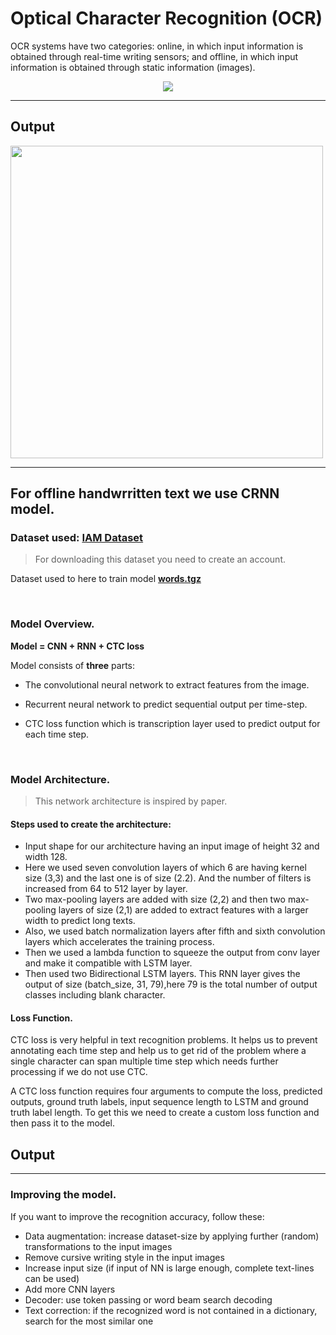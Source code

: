 # Optical Character Recognition (OCR)
OCR systems have two categories: online, in which input information is obtained through real-time writing sensors; and offline, in which input information is obtained through static information (images).
<p align="center">
<img src="./media/type.png">
</p>

<hr>


## Output
<p>
<img width="500" src="./media/ocroutput.png">
</p>
<hr>

## For offline handwrritten text we use CRNN model.


### Dataset used: **[IAM Dataset](http://www.fki.inf.unibe.ch/databases/iam-handwriting-database/download-the-iam-handwriting-database)**
>For downloading this dataset you need to create an account.

Dataset used to here to train model **[words.tgz](http://www.fki.inf.unibe.ch/DBs/iamDB/data/words/)**

<br/>

### Model Overview.
<b>Model = CNN + RNN + CTC loss</b>

Model consists of <b>three</b> parts:

* The convolutional neural network to extract features from the image.

* Recurrent neural network to predict sequential output per time-step.

* CTC loss function which is transcription layer used to predict output for each time step. 
</br>

### Model Architecture.
<p>
</p>

>This network architecture is inspired by  paper. 

#### Steps used to create the architecture:
* Input shape for our architecture having an input image of height 32 and width 128.
* Here we used seven convolution layers of which 6 are having kernel size (3,3) and the last one is of size (2.2). And the number of filters is increased from 64 to 512 layer by layer.
* Two max-pooling layers are added with size (2,2) and then two max-pooling layers of size (2,1) are added to extract features with a larger width to predict long texts.
* Also, we used batch normalization layers after fifth and sixth convolution layers which accelerates the training process.
* Then we used a lambda function to squeeze the output from conv layer and make it compatible with LSTM layer.
* Then used two Bidirectional LSTM layers. This RNN layer gives the output of size (batch_size, 31, 79),here 79 is the total number of output classes including blank character.

#### Loss Function.
CTC loss is very helpful in text recognition problems. It helps us to prevent annotating each time step and help us to get rid of the problem where a single character can span multiple time step which needs further processing if we do not use CTC.

A CTC loss function requires four arguments to compute the loss, predicted outputs, ground truth labels, input sequence length to LSTM and ground truth label length. To get this we need to create a custom loss function and then pass it to the model. 

## Output
<p>
</p>
<hr>

### Improving the model.

If you want to improve the recognition accuracy, follow these:
* Data augmentation: increase dataset-size by applying further (random) transformations to the input images
* Remove cursive writing style in the input images 
* Increase input size (if input of NN is large enough, complete text-lines can be used)
* Add more CNN layers
* Decoder: use token passing or word beam search decoding
* Text correction: if the recognized word is not contained in a dictionary, search for the most similar one
